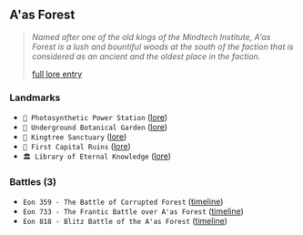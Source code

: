 ## A'as Forest
> *Named after one of the old kings of the Mindtech Institute, A'as Forest is a lush and bountiful woods at the south of the faction that is considered as an ancient and the oldest place in the faction.*  
>  
> [full lore entry](<https://zeithalt.github.io//r/aas_forest.html>)

### Landmarks
- `🌿 Photosynthetic Power Station` ([lore](<https://zeithalt.github.io//r/photosynthetic_power_station.html>))
- `🌺 Underground Botanical Garden` ([lore](<https://zeithalt.github.io//r/botanical_garden.html>))
- `🌳 Kingtree Sanctuary` ([lore](<https://zeithalt.github.io//r/kingtree_sanctuary.html>))
- `🏰 First Capital Ruins` ([lore](<https://zeithalt.github.io//r/first_capital_ruins.html>))
- `🏛️ Library of Eternal Knowledge` ([lore](<https://zeithalt.github.io//r/library_of_eternal_knowledge.html>))
### Battles (3)
- `Eon 359 - The Battle of Corrupted Forest` ([timeline](<https://zeithalt.github.io//t/#eon0359>))
- `Eon 733 - The Frantic Battle over A'as Forest` ([timeline](<https://zeithalt.github.io//t/#eon0733>))
- `Eon 818 - Blitz Battle of the A'as Forest` ([timeline](<https://zeithalt.github.io//t/#eon0818>))
